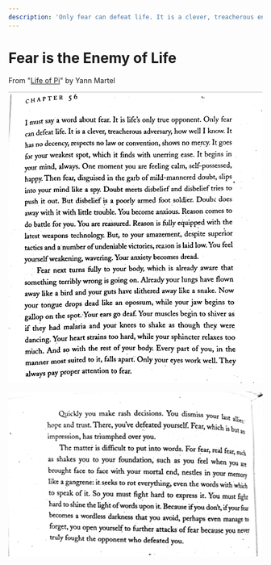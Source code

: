 ```yaml
---
description: 'Only fear can defeat life. It is a clever, treacherous enemy.'
---
```


# Fear is the Enemy of Life

From "[Life of Pi](https://uk.bookshop.org/a/5979/9781786891686)" by Yann Martel

![](../.gitbook/assets/fear-is-enemy-of-life-1.jpg)

![](../.gitbook/assets/fear-is-enemy-of-life-2.jpg)

